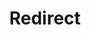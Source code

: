 ﻿---
layout: src/layouts/Redirect.astro
title: Redirect
redirect: /docs/deployments/certificates/certificate-chains
pubDate:  2023-01-01
navSearch: false
navSitemap: false
navMenu: false
---
